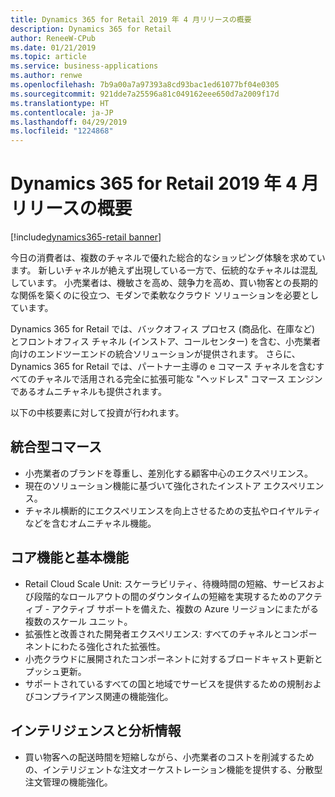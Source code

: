 ```yaml
---
title: Dynamics 365 for Retail 2019 年 4 月リリースの概要
description: Dynamics 365 for Retail
author: ReneeW-CPub
ms.date: 01/21/2019
ms.topic: article
ms.service: business-applications
ms.author: renwe
ms.openlocfilehash: 7b9a00a7a97393a8cd93bac1ed61077bf04e0305
ms.sourcegitcommit: 921dde7a25596a81c049162eee650d7a2009f17d
ms.translationtype: HT
ms.contentlocale: ja-JP
ms.lasthandoff: 04/29/2019
ms.locfileid: "1224868"
---
```

#  <a name="overview-of-dynamics-365-for-retail-april-19-release"></a>Dynamics 365 for Retail 2019 年 4 月リリースの概要
[!include[dynamics365-retail banner](../includes/dynamics365-retail.md)]

今日の消費者は、複数のチャネルで優れた総合的なショッピング体験を求めています。 新しいチャネルが絶えず出現している一方で、伝統的なチャネルは混乱しています。
小売業者は、機敏さを高め、競争力を高め、買い物客との長期的な関係を築くのに役立つ、モダンで柔軟なクラウド ソリューションを必要としています。

Dynamics 365 for Retail では、バックオフィス プロセス (商品化、在庫など) とフロントオフィス チャネル (インストア、コールセンター) を含む、小売業者向けのエンドツーエンドの統合ソリューションが提供されます。 さらに、Dynamics 365 for Retail では、パートナー主導の e コマース チャネルを含むすべてのチャネルで活用される完全に拡張可能な "ヘッドレス" コマース エンジンであるオムニチャネルも提供されます。

以下の中核要素に対して投資が行われます。

## <a name="unified-commerce"></a>統合型コマース

- 小売業者のブランドを尊重し、差別化する顧客中心のエクスペリエンス。
- 現在のソリューション機能に基づいて強化されたインストア エクスペリエンス。
- チャネル横断的にエクスペリエンスを向上させるための支払やロイヤルティなどを含むオムニチャネル機能。

## <a name="core-capabilities-and-fundamentals"></a>コア機能と基本機能

- Retail Cloud Scale Unit: スケーラビリティ、待機時間の短縮、サービスおよび段階的なロールアウトの間のダウンタイムの短縮を実現するためのアクティブ - アクティブ サポートを備えた、複数の Azure リージョンにまたがる複数のスケール ユニット。
- 拡張性と改善された開発者エクスペリエンス: すべてのチャネルとコンポーネントにわたる強化された拡張性。
- 小売クラウドに展開されたコンポーネントに対するブロードキャスト更新とプッシュ更新。
- サポートされているすべての国と地域でサービスを提供するための規制およびコンプライアンス関連の機能強化。

## <a name="intelligence-and-insights"></a>インテリジェンスと分析情報

- 買い物客への配送時間を短縮しながら、小売業者のコストを削減するための、インテリジェントな注文オーケストレーション機能を提供する、分散型注文管理の機能強化。




